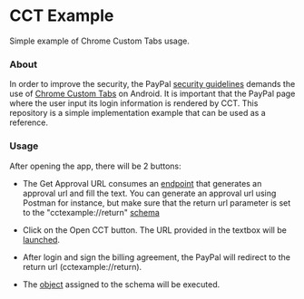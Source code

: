 # CCT Example

Simple example of Chrome Custom Tabs usage.

### About

In order to improve the security, the PayPal [security guidelines](https://developer.paypal.com/docs/classic/lifecycle/info-security-guidelines/?mark=chrome%20custom%20tab#secure-applications) demands the use of [Chrome Custom Tabs](https://developer.chrome.com/multidevice/android/customtabs) on Android. It is important that the PayPal page where the user input its login information is rendered by CCT.
This repository is a simple implementation example that can be used as a reference.

### Usage

After opening the app, there will be 2 buttons:

- The Get Approval URL consumes an [endpoint](https://runkit.io/pedrinho/approval-url/8.0.0) that generates an approval url and fill the text. You can generate an approval url using Postman for instance, but make sure that the return url parameter is set to the "cctexample://return" [schema](blob/7ebf6526d69377082de3332c174ffd97b47d1b14/app/src/main/AndroidManifest.xml#L29)

- Click on the Open CCT button. The URL provided in the textbox will be [launched](blob/7ebf6526d69377082de3332c174ffd97b47d1b14/app/src/main/java/com/example/cctexample/MainActivity.kt#L31).

- After login and sign the billing agreement, the PayPal will redirect to the return url (cctexample://return).

- The [object](7ebf6526d69377082de3332c174ffd97b47d1b14/app/src/main/java/com/example/cctexample/HandleReturn.kt#L12) assigned to the schema will be executed.
